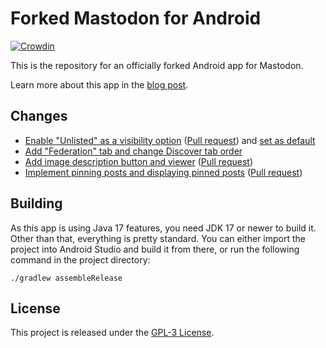 # Forked Mastodon for Android
[![Crowdin](https://badges.crowdin.net/mastodon-for-android/localized.svg)](https://crowdin.com/project/mastodon-for-android)

This is the repository for an officially forked Android app for Mastodon.

Learn more about this app in the [blog post](https://blog.joinmastodon.org/2022/02/official-mastodon-for-android-app-is-coming-soon/).

## Changes

* [Enable "Unlisted" as a visibility option](https://github.com/sk22/mastodon-android-fork/tree/feature/enable-unlisted)
  ([Pull request](https://github.com/mastodon/mastodon-android/pull/103)) and
  [set as default](https://github.com/sk22/mastodon-android-fork/tree/feature/enable-unlisted-as-default)
* [Add "Federation" tab and change Discover tab order](https://github.com/sk22/mastodon-android-fork/tree/feature/add-federated-timeline)
* [Add image description button and viewer](https://github.com/sk22/mastodon-android-fork/tree/feature/display-alt-text) ([Pull request](https://github.com/mastodon/mastodon-android/pull/129))
* [Implement pinning posts and displaying pinned posts](https://github.com/sk22/mastodon-android-fork/tree/feature/pin-posts) ([Pull request](https://github.com/mastodon/mastodon-android/pull/140))

## Building

As this app is using Java 17 features, you need JDK 17 or newer to build it. Other than that, everything is pretty standard. You can either import the project into Android Studio and build it from there, or run the following command in the project directory:

```
./gradlew assembleRelease
```

## License

This project is released under the [GPL-3 License](./LICENSE).
